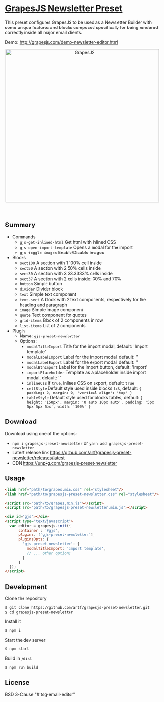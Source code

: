 # [GrapesJS Newsletter Preset](http://grapesjs.com/demo-newsletter-editor.html)

This preset configures GrapesJS to be used as a Newsletter Builder with some unique features and blocks composed specifically for being rendered correctly inside all major email clients.

Demo: http://grapesjs.com/demo-newsletter-editor.html

<p align="center"><img src="http://grapesjs.com/img/grapesjs-preset-newsletter.jpg" alt="GrapesJS" width="500" align="center"/></p>
<br/>

## Summary

* Commands
  - `gjs-get-inlined-html` Get html with inlined CSS
  - `gjs-open-import-template` Opens a modal for the import
  - `gjs-toggle-images` Enable/Disable images
* Blocks
  - `sect100` A section with 1 100% cell inside
  - `sect50` A section with 2 50% cells inside
  - `sect30` A section with 3 33.3333% cells inside
  - `sect37` A section with 2 cells inside: 30% and 70%
  - `button` Simple button
  - `divider` Divider block
  - `text` Simple text component
  - `text-sect` A block with 2 text components, respectively for the heading and paragraph
  - `image` Simple image component
  - `quote` Text component for quotes
  - `grid-items` Block of 2 components in row
  - `list-items` List of 2 components
* Plugin
  * Name: `gjs-preset-newsletter`
  * Options:
    - `modalTitleImport` Title for the import modal, default: 'Import template'
    - `modalLabelImport` Label for the import modal, default: ''
    - `modalLabelExport` Label for the export modal, default: ''
    - `modalBtnImport` Label for the import button, default: 'Import'
    - `importPlaceholder` Template as a placeholder inside import modal, default: ''
    - `inlineCss` If `true`, inlines CSS on export, default: `true`
    - `cellStyle` Default style used inside blocks `td`s, default:
      `{
        padding: 0,
        margin: 0,
        'vertical-align': 'top'
      }`
    - `tableStyle` Default style used for blocks tables, default:
      `{
        height: '150px',
        margin: '0 auto 10px auto',
        padding: '5px 5px 5px 5px',
        width: '100%'
      }`


## Download

Download using one of the options:

* `npm i grapesjs-preset-newsletter` or `yarn add grapesjs-preset-newsletter`
* Latest release link https://github.com/artf/grapesjs-preset-newsletter/releases/latest
* CDN https://unpkg.com/grapesjs-preset-newsletter


## Usage

```html
<link href="path/to/grapes.min.css" rel="stylesheet"/>
<link href="path/to/grapesjs-preset-newsletter.css" rel="stylesheet"/>

<script src="path/to/grapes.min.js"></script>
<script src="path/to/grapesjs-preset-newsletter.min.js"></script>

<div id="gjs"></div>
<script type="text/javascript">
  var editor = grapesjs.init({
      container : '#gjs',
      plugins: ['gjs-preset-newsletter'],
      pluginsOpts: {
        'gjs-preset-newsletter': {
          modalTitleImport: 'Import template',
          // ... other options
        }
      }
  });
</script>
```


## Development

Clone the repository

```sh
$ git clone https://github.com/artf/grapesjs-preset-newsletter.git
$ cd grapesjs-preset-newsletter
```

Install it

```sh
$ npm i
```

Start the dev server

```sh
$ npm start
```

Build in `/dist`

```sh
$ npm run build
```


## License

BSD 3-Clause
"# tsg-email-editor" 
